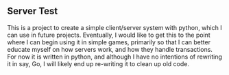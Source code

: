 Server Test
---

This is a project to create a simple client/server system with python, 
which I can use in future projects. Eventually, I would like to get this 
to the point where I can begin using it in simple games, primarily so that
I can better educate myself on how servers work, and how they handle 
transactions. For now it is written in python, and although I have no 
intentions of rewriting it in say, Go, I will likely end up re-writing it
to clean up old code.
